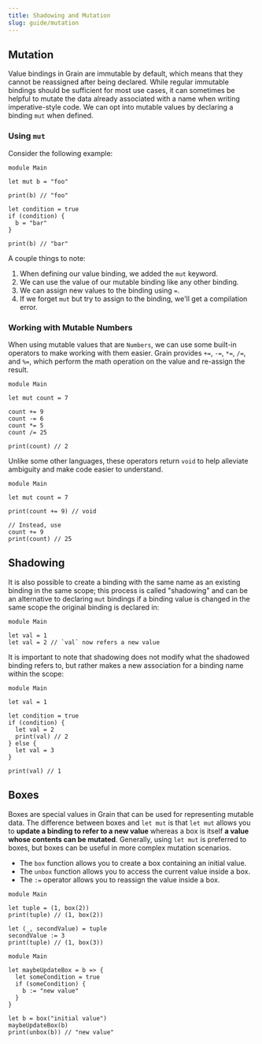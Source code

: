 ```yaml
---
title: Shadowing and Mutation
slug: guide/mutation
---
```


## Mutation

Value bindings in Grain are immutable by default, which means that they cannot be reassigned after being declared. While regular immutable bindings should be sufficient for most use cases, it can sometimes be helpful to mutate the data already associated with a name when writing imperative-style code. We can opt into mutable values by declaring a binding `mut` when defined.

### Using `mut`

Consider the following example:

```grain
module Main

let mut b = "foo"

print(b) // "foo"

let condition = true
if (condition) {
  b = "bar"
}

print(b) // "bar"
```

A couple things to note:

1. When defining our value binding, we added the `mut` keyword.
1. We can use the value of our mutable binding like any other binding.
1. We can assign new values to the binding using `=`.
1. If we forget `mut` but try to assign to the binding, we'll get a compilation error.

### Working with Mutable Numbers

When using mutable values that are `Numbers`, we can use some built-in operators to make working with them easier. Grain provides `+=`, `-=`, `*=`, `/=`, and `%=`, which perform the math operation on the value and re-assign the result.

```grain
module Main

let mut count = 7

count += 9
count -= 6
count *= 5
count /= 25

print(count) // 2
```

Unlike some other languages, these operators return `void` to help alleviate ambiguity and make code easier to understand.

```grain
module Main

let mut count = 7

print(count += 9) // void

// Instead, use
count += 9
print(count) // 25
```

## Shadowing

It is also possible to create a binding with the same name as an existing binding in the same scope; this process is called "shadowing" and can be an alternative to declaring `mut` bindings if a binding value is changed in the same scope the original binding is declared in:

```grain
module Main

let val = 1
let val = 2 // `val` now refers a new value
```

It is important to note that shadowing does not modify what the shadowed binding refers to, but rather makes a new association for a binding name within the scope:

```grain
module Main

let val = 1

let condition = true
if (condition) {
  let val = 2
  print(val) // 2
} else {
  let val = 3
}

print(val) // 1
```

## Boxes

Boxes are special values in Grain that can be used for representing mutable data. The difference between boxes and `let mut` is that `let mut` allows you to **update a binding to refer to a new value** whereas a box is itself **a value whose contents can be mutated**. Generally, using `let mut` is preferred to boxes, but boxes can be useful in more complex mutation scenarios.

- The `box` function allows you to create a box containing an initial value.
- The `unbox` function allows you to access the current value inside a box.
- The `:=` operator allows you to reassign the value inside a box.

```grain
module Main

let tuple = (1, box(2))
print(tuple) // (1, box(2))

let (_, secondValue) = tuple
secondValue := 3
print(tuple) // (1, box(3))
```

```grain
module Main

let maybeUpdateBox = b => {
  let someCondition = true
  if (someCondition) {
    b := "new value"
  }
}

let b = box("initial value")
maybeUpdateBox(b)
print(unbox(b)) // "new value"
```
